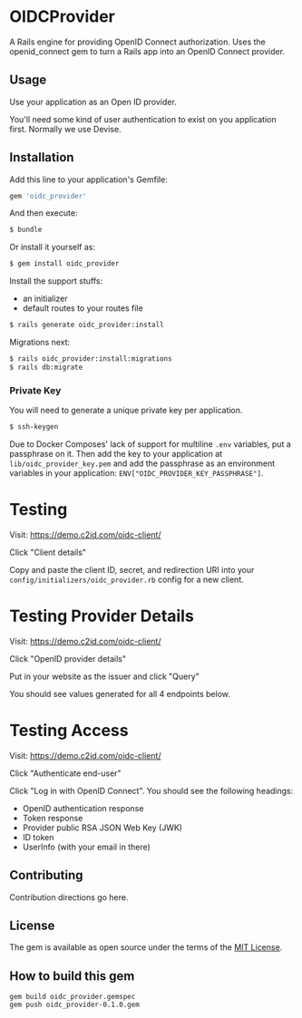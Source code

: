 # OIDCProvider
A Rails engine for providing OpenID Connect authorization. Uses the openid_connect gem to turn a Rails app into an OpenID Connect provider.

## Usage
Use your application as an Open ID provider.

You'll need some kind of user authentication to exist on you application first. Normally we use Devise.

## Installation
Add this line to your application's Gemfile:

```ruby
gem 'oidc_provider'
```

And then execute:
```bash
$ bundle
```

Or install it yourself as:
```bash
$ gem install oidc_provider
```

Install the support stuffs:

* an initializer
* default routes to your routes file

```bash
$ rails generate oidc_provider:install
```

Migrations next:

```bash
$ rails oidc_provider:install:migrations
$ rails db:migrate
```

### Private Key

You will need to generate a unique private key per application.

```bash
$ ssh-keygen
```

Due to Docker Composes' lack of support for multiline `.env` variables, put a passphrase on it. Then add the key to your application at `lib/oidc_provider_key.pem` and add the passphrase as an environment variables in your application: `ENV["OIDC_PROVIDER_KEY_PASSPHRASE"]`.

# Testing

Visit: https://demo.c2id.com/oidc-client/

Click "Client details"

Copy and paste the client ID, secret, and redirection URI into your `config/initializers/oidc_provider.rb` config for a new client.

# Testing Provider Details

Visit: https://demo.c2id.com/oidc-client/

Click "OpenID provider details"

Put in your website as the issuer and click "Query"

You should see values generated for all 4 endpoints below.

# Testing Access

Visit: https://demo.c2id.com/oidc-client/

Click "Authenticate end-user"

Click "Log in with OpenID Connect". You should see the following headings:

* OpenID authentication response
* Token response
* Provider public RSA JSON Web Key (JWK)
* ID token
* UserInfo (with your email in there)


## Contributing
Contribution directions go here.

## License
The gem is available as open source under the terms of the [MIT License](https://opensource.org/licenses/MIT).

## How to build this gem

```
gem build oidc_provider.gemspec
gem push oidc_provider-0.1.0.gem
```

